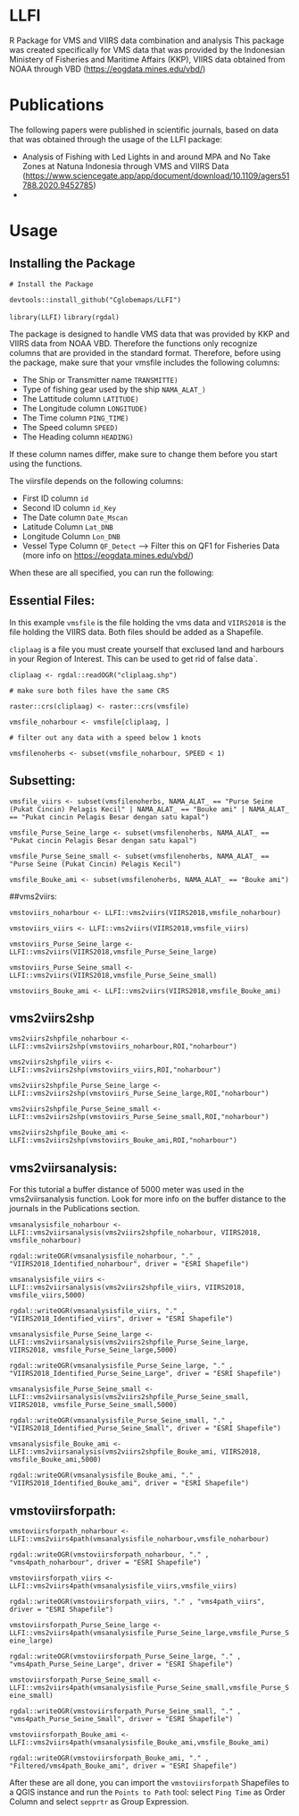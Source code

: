 # LLFI
R Package for VMS and VIIRS data combination and analysis
This package was created specifically for VMS data that was provided by the Indonesian Ministery of Fisheries and Maritime Affairs (KKP), VIIRS data obtained from NOAA through VBD (https://eogdata.mines.edu/vbd/)

# Publications
The following papers were published in scientific journals, based on data that was obtained through the usage of the LLFI package:
-  Analysis of Fishing with Led Lights in and around MPA and No Take Zones at Natuna Indonesia through VMS and VIIRS Data (https://www.sciencegate.app/app/document/download/10.1109/agers51788.2020.9452785)
- 

# Usage

## Installing the Package

`# Install the Package`

`devtools::install_github("Cglobemaps/LLFI")`


`library(LLFI)`
`library(rgdal)`


The package is designed to handle VMS data that was provided by KKP and VIIRS data from NOAA VBD. Therefore the functions only recognize columns that are provided in the standard format.
Therefore, before using the package, make sure that your vmsfile includes the following columns:
- The Ship or Transmitter name `TRANSMITTE)`
- Type of fishing gear used by the ship `NAMA_ALAT_)`
- The Lattitude column `LATITUDE)`
- The Longitude column `LONGITUDE)`
- The Time column `PING_TIME)`
- The Speed column `SPEED)`
- The Heading column `HEADING)`


If these column names differ, make sure to change them before you start using the functions.


The viirsfile depends on the following columns:
- First ID column `id`
- Second ID column `id_Key`
- The Date column `Date_Mscan`
- Latitude Column `Lat_DNB`
- Longitude Column `Lon_DNB`
- Vessel Type Column `QF_Detect` --> Filter this on QF1 for Fisheries Data (more info on https://eogdata.mines.edu/vbd/)


When these are all specified, you can run the following:


## Essential Files:


In this example `vmsfile` is the file holding the vms data and `VIIRS2018` is the file holding the VIIRS data. Both files should be added as a Shapefile.


`cliplaag` is a file you must create yourself that exclused land and harbours in your Region of Interest. This can be used to get rid of false data`.


`cliplaag <- rgdal::readOGR("cliplaag.shp")`


`# make sure both files have the same CRS`


`raster::crs(cliplaag) <- raster::crs(vmsfile)`


`vmsfile_noharbour <- vmsfile[cliplaag, ]`


`# filter out any data with a speed below 1 knots`


`vmsfilenoherbs <- subset(vmsfile_noharbour, SPEED < 1)`


## Subsetting:


`vmsfile_viirs <- subset(vmsfilenoherbs, NAMA_ALAT_ == "Purse Seine (Pukat Cincin) Pelagis Kecil" | NAMA_ALAT_ == "Bouke ami" | NAMA_ALAT_ == "Pukat cincin Pelagis Besar dengan satu kapal")`


`vmsfile_Purse_Seine_large <- subset(vmsfilenoherbs, NAMA_ALAT_ == "Pukat cincin Pelagis Besar dengan satu kapal")`


`vmsfile_Purse_Seine_small <- subset(vmsfilenoherbs, NAMA_ALAT_ == "Purse Seine (Pukat Cincin) Pelagis Kecil")`


`vmsfile_Bouke_ami <- subset(vmsfilenoherbs, NAMA_ALAT_ == "Bouke ami")`


##vms2viirs:


`vmstoviirs_noharbour <- LLFI::vms2viirs(VIIRS2018,vmsfile_noharbour)`


`vmstoviirs_viirs <- LLFI::vms2viirs(VIIRS2018,vmsfile_viirs)`


`vmstoviirs_Purse_Seine_large <- LLFI::vms2viirs(VIIRS2018,vmsfile_Purse_Seine_large)`


`vmstoviirs_Purse_Seine_small <- LLFI::vms2viirs(VIIRS2018,vmsfile_Purse_Seine_small)`


`vmstoviirs_Bouke_ami <- LLFI::vms2viirs(VIIRS2018,vmsfile_Bouke_ami)`


## vms2viirs2shp


`vms2viirs2shpfile_noharbour <- LLFI::vms2viirs2shp(vmstoviirs_noharbour,ROI,"noharbour")`


`vms2viirs2shpfile_viirs <- LLFI::vms2viirs2shp(vmstoviirs_viirs,ROI,"noharbour")`


`vms2viirs2shpfile_Purse_Seine_large <- LLFI::vms2viirs2shp(vmstoviirs_Purse_Seine_large,ROI,"noharbour")`


`vms2viirs2shpfile_Purse_Seine_small <- LLFI::vms2viirs2shp(vmstoviirs_Purse_Seine_small,ROI,"noharbour")`


`vms2viirs2shpfile_Bouke_ami <- LLFI::vms2viirs2shp(vmstoviirs_Bouke_ami,ROI,"noharbour")`



## vms2viirsanalysis:


For this tutorial a buffer distance of 5000 meter was used in the vms2viirsanalysis function. Look for more info on the buffer distance to the journals in the Publications section.


`vmsanalysisfile_noharbour <- LLFI::vms2viirsanalysis(vms2viirs2shpfile_noharbour, VIIRS2018, vmsfile_noharbour)`


`rgdal::writeOGR(vmsanalysisfile_noharbour, "." , "VIIRS2018_Identified_noharbour", driver = "ESRI Shapefile")`


`vmsanalysisfile_viirs <- LLFI::vms2viirsanalysis(vms2viirs2shpfile_viirs, VIIRS2018, vmsfile_viirs,5000)`


`rgdal::writeOGR(vmsanalysisfile_viirs, "." , "VIIRS2018_Identified_viirs", driver = "ESRI Shapefile")`


`vmsanalysisfile_Purse_Seine_large <- LLFI::vms2viirsanalysis(vms2viirs2shpfile_Purse_Seine_large, VIIRS2018, vmsfile_Purse_Seine_large,5000)`


`rgdal::writeOGR(vmsanalysisfile_Purse_Seine_large, "." , "VIIRS2018_Identified_Purse_Seine_Large", driver = "ESRI Shapefile")`


`vmsanalysisfile_Purse_Seine_small <- LLFI::vms2viirsanalysis(vms2viirs2shpfile_Purse_Seine_small, VIIRS2018, vmsfile_Purse_Seine_small,5000)`


`rgdal::writeOGR(vmsanalysisfile_Purse_Seine_small, "." , "VIIRS2018_Identified_Purse_Seine_Small", driver = "ESRI Shapefile")`


`vmsanalysisfile_Bouke_ami <- LLFI::vms2viirsanalysis(vms2viirs2shpfile_Bouke_ami, VIIRS2018, vmsfile_Bouke_ami,5000)`


`rgdal::writeOGR(vmsanalysisfile_Bouke_ami, "." , "VIIRS2018_Identified_Bouke_ami", driver = "ESRI Shapefile")`


## vmstoviirsforpath:


`vmstoviirsforpath_noharbour <- LLFI::vms2viirs4path(vmsanalysisfile_noharbour,vmsfile_noharbour)`


`rgdal::writeOGR(vmstoviirsforpath_noharbour, "." , "vms4path_noharbour", driver = "ESRI Shapefile")`


`vmstoviirsforpath_viirs <- LLFI::vms2viirs4path(vmsanalysisfile_viirs,vmsfile_viirs)`


`rgdal::writeOGR(vmstoviirsforpath_viirs, "." , "vms4path_viirs", driver = "ESRI Shapefile")`


`vmstoviirsforpath_Purse_Seine_large <- LLFI::vms2viirs4path(vmsanalysisfile_Purse_Seine_large,vmsfile_Purse_Seine_large)`


`rgdal::writeOGR(vmstoviirsforpath_Purse_Seine_large, "." , "vms4path_Purse_Seine_Large", driver = "ESRI Shapefile")`


`vmstoviirsforpath_Purse_Seine_small <- LLFI::vms2viirs4path(vmsanalysisfile_Purse_Seine_small,vmsfile_Purse_Seine_small)`


`rgdal::writeOGR(vmstoviirsforpath_Purse_Seine_small, "." , "vms4path_Purse_Seine_Small", driver = "ESRI Shapefile")`


`vmstoviirsforpath_Bouke_ami <- LLFI::vms2viirs4path(vmsanalysisfile_Bouke_ami,vmsfile_Bouke_ami)`


`rgdal::writeOGR(vmstoviirsforpath_Bouke_ami, "." , "Filtered/vms4path_Bouke_ami", driver = "ESRI Shapefile")`



After these are all done, you can import the `vmstoviirsforpath` Shapefiles to a QGIS instance and run the `Points to Path` tool: select `Ping Time` as Order Column and select `sepprtr` as Group Expression.
